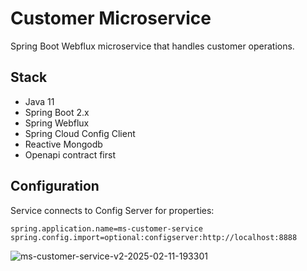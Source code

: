 # Customer Microservice

Spring Boot Webflux microservice that handles customer operations.

## Stack
- Java 11
- Spring Boot 2.x
- Spring Webflux
- Spring Cloud Config Client
- Reactive Mongodb
- Openapi contract first

## Configuration
Service connects to Config Server for properties:
```properties
spring.application.name=ms-customer-service
spring.config.import=optional:configserver:http://localhost:8888
```

![ms-customer-service-v2-2025-02-11-193301](https://github.com/user-attachments/assets/203bbe02-e5dc-44fe-8ebe-fa8e3aea9444)

